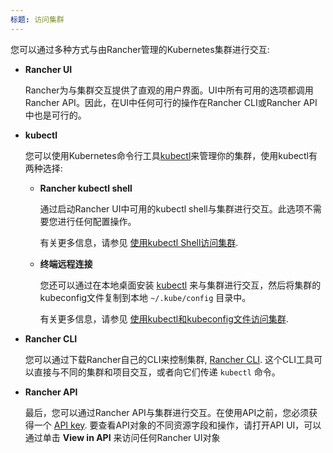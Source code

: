 ```yaml
---
标题: 访问集群
---
```


您可以通过多种方式与由Rancher管理的Kubernetes集群进行交互:

- **Rancher UI**

  Rancher为与集群交互提供了直观的用户界面。UI中所有可用的选项都调用Rancher API。因此，在UI中任何可行的操作在Rancher CLI或Rancher API中也是可行的。

- **kubectl**

  您可以使用Kubernetes命令行工具[kubectl](https://kubernetes.io/docs/reference/kubectl/overview/)来管理你的集群，使用kubectl有两种选择:

  - **Rancher kubectl shell**

    通过启动Rancher UI中可用的kubectl shell与集群进行交互。此选项不需要您进行任何配置操作。

    有关更多信息，请参见 [使用kubectl Shell访问集群](/docs/k8s-in-rancher/kubectl/#accessing-clusters-with-kubectl-shell).

  - **终端远程连接**

    您还可以通过在本地桌面安装 [kubectl](https://kubernetes.io/docs/tasks/tools/install-kubectl/) 来与集群进行交互，然后将集群的kubeconfig文件复制到本地 `~/.kube/config` 目录中。

    有关更多信息，请参见 [使用kubectl和kubeconfig文件访问集群](/docs/k8s-in-rancher/kubectl/#accessing-clusters-with-kubectl-and-a-kubeconfig-file).

- **Rancher CLI**

  您可以通过下载Rancher自己的CLI来控制集群, [Rancher CLI](/docs/cli/). 这个CLI工具可以直接与不同的集群和项目交互，或者向它们传递 `kubectl` 命令。

- **Rancher API**

  最后，您可以通过Rancher API与集群进行交互。在使用API之前，您必须获得一个 [API key](/docs/user-settings/api-keys/). 要查看API对象的不同资源字段和操作，请打开API UI，可以通过单击 **View in API** 来访问任何Rancher UI对象
